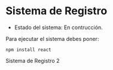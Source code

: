 <h1> Sistema de Registro </h1>

- Estado del sistema: En contrucción.

Para ejecutar el sistema debes poner:

```npm install react```

Sistema de Registro 2
